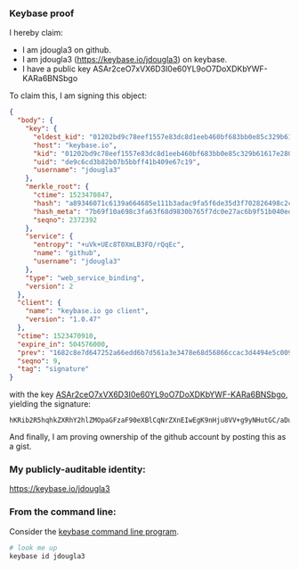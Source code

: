 ### Keybase proof

I hereby claim:

  * I am jdougla3 on github.
  * I am jdougla3 (https://keybase.io/jdougla3) on keybase.
  * I have a public key ASAr2ceO7xVX6D3I0e60YL9oO7DoXDKbYWF-KARa6BNSbgo

To claim this, I am signing this object:

```json
{
  "body": {
    "key": {
      "eldest_kid": "01202bd9c78eef1557e83dc8d1eeb460bf683bb0e85c329b61617e28045ae813526e0a",
      "host": "keybase.io",
      "kid": "01202bd9c78eef1557e83dc8d1eeb460bf683bb0e85c329b61617e28045ae813526e0a",
      "uid": "de9c6cd3b82b07b5bbff41b409e67c19",
      "username": "jdougla3"
    },
    "merkle_root": {
      "ctime": 1523470847,
      "hash": "a89346071c6139a664685e111b3adac9fa5f6de35d3f702826498c2c526fb62588a97b42dfb886928c20271c8551de17c59bdc328ee0702a71921d23c48f0636",
      "hash_meta": "7b69f10a698c3fa63f68d9830b765f7dc0e27ac6b9f51b040edcc00e37cc2f46",
      "seqno": 2372392
    },
    "service": {
      "entropy": "+uVk+UEc8T0XmLB3FO/rQqEc",
      "name": "github",
      "username": "jdougla3"
    },
    "type": "web_service_binding",
    "version": 2
  },
  "client": {
    "name": "keybase.io go client",
    "version": "1.0.47"
  },
  "ctime": 1523470910,
  "expire_in": 504576000,
  "prev": "1682c8e7d647252a66edd6b7d561a3e3478e68d56866ccac3d4494e5c0093f53",
  "seqno": 9,
  "tag": "signature"
}
```

with the key [ASAr2ceO7xVX6D3I0e60YL9oO7DoXDKbYWF-KARa6BNSbgo](https://keybase.io/jdougla3), yielding the signature:

```
hKRib2R5hqhkZXRhY2hlZMOpaGFzaF90eXBlCqNrZXnEIwEgK9nHju8VV+g9yNHutGC/aDuw6Fwym2FhfigEWugTUm4Kp3BheWxvYWTESpcCCcQgFoLI59ZHJSpm7da31WGj40eOaNVoZsysPUSU5cAJP1PEIBxmrIQ7ILei23whDZvCjZlgxruJFidpsZPiC1Y/OVnDAgHCo3NpZ8RA5jzTpU0kLvghlVOHqwT5yH55gzhogPFUo8c40iwZqZHKx/h9etkiqvIcUYagBq9DVLmrwIuwEohswqtTKOzbBqhzaWdfdHlwZSCkaGFzaIKkdHlwZQildmFsdWXEII3Tmnb1tqVasPSPf+kQiQZTJukuZlrHw4sD61XiilX/o3RhZ80CAqd2ZXJzaW9uAQ==

```

And finally, I am proving ownership of the github account by posting this as a gist.

### My publicly-auditable identity:

https://keybase.io/jdougla3

### From the command line:

Consider the [keybase command line program](https://keybase.io/download).

```bash
# look me up
keybase id jdougla3
```